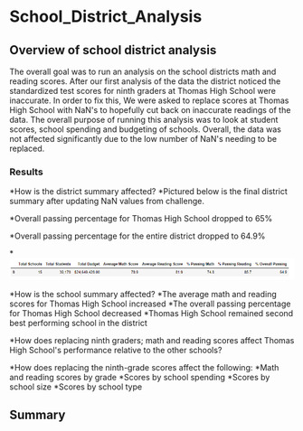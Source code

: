 # School_District_Analysis

## Overview of school district analysis
The overall goal was to run an analysis on the school districts math and reading scores. After our first analysis of the data the district noticed the standardized test scores for ninth graders at Thomas High School were inaccurate. In order to fix this, We were asked to replace scores at Thomas High School with NaN's to hopefully cut back on inaccurate readings of the data. The overall purpose of running this analysis was to look at student scores, school spending and budgeting of schools. Overall, the data was not affected significantly due to the low number of NaN's needing to be replaced.
### Results
*How is the district summary affected?
 *Pictured below is the final district summary after updating NaN values from challenge. 
 
  *Overall passing percentage for Thomas High School dropped to 65%
 
 *Overall passing percentage for the entire district dropped to 64.9%
 
 *![alt text](https://github.com/amarks5/School_District_Analysis/blob/main/Resources/district_summary.PNG)
 
*How is the school summary affected?
  *The average math and reading scores for Thomas High School increased
  *The overall passing percentage for Thomas High School decreased
  *Thomas High School remained second best performing school in the district

*How does replacing ninth graders; math and reading scores affect Thomas High School's performance relative to the other schools?

*How does replacing the ninth-grade scores affect the following:
 *Math and reading scores by grade
 *Scores by school spending
 *Scores by school size
 *Scores by school type

## Summary
